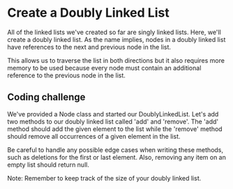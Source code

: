 # Create a Doubly Linked List

All of the linked lists we've created so far are singly linked lists. Here, we'll create a doubly linked list. As the name implies, nodes in a doubly linked list have references to the next and previous node in the list.

This allows us to traverse the list in both directions but it also requires more memory to be used because every node must contain an additional reference to the previous node in the list.

## Coding challenge

We've provided a Node class and started our DoublyLinkedList. Let's add two methods to our doubly linked list called 'add' and 'remove'. The 'add' method should add the given element to the list while the 'remove' method should remove all occurrences of a given element in the list.

Be careful to handle any possible edge cases when writing these methods, such as deletions for the first or last element. Also, removing any item on an empty list should return null.

Note: Remember to keep track of the size of your doubly linked list.
